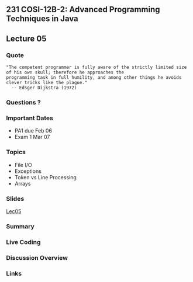 ## 231 COSI-12B-2: Advanced Programming Techniques in Java

## Lecture 05

### Quote

```text
"The competent programmer is fully aware of the strictly limited size of his own skull; therefore he approaches the 
programming task in full humility, and among other things he avoids clever tricks like the plague."
  -- Edsger Dijkstra (1972) 
```
### Questions ? 

### Important Dates

* PA1 due Feb 06
* Exam 1 Mar 07

### Topics

* File I/O
* Exceptions
* Token vs Line Processing
* Arrays

### Slides
[Lec05](Lec05.pdf)


### Summary


### Live Coding


### Discussion Overview


### Links
